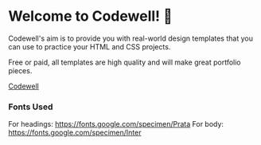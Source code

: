 
# Welcome to Codewell! 👋

Codewell's aim is to provide you with real-world design templates that you can use to practice your HTML and CSS projects. 

Free or paid, all templates are high quality and will make great portfolio pieces.


[Codewell](https://codewell.cc) 



### Fonts Used

For headings: https://fonts.google.com/specimen/Prata
For body: https://fonts.google.com/specimen/Inter

